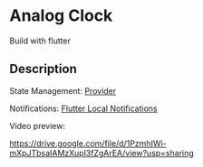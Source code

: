 # Analog Clock
Build with flutter 

## Description

State Management: [Provider](https://pub.dev/packages/provider)

Notifications: [Flutter Local Notifications](https://pub.dev/packages/flutter_local_notifications)

Video preview:

https://drive.google.com/file/d/1PzmhIWi-mXpJTbsaIAMzXupl3fZgArEA/view?usp=sharing
